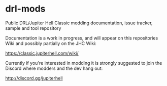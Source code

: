 # drl-mods
Public DRL/Jupiter Hell Classic modding documentation, issue tracker, sample and tool repository

Documentation is a work in progress, and will appear on this repositories Wiki and possibly partially on the JHC Wiki:

https://classic.jupiterhell.com/wiki/

Currently if you're interested in modding it is strongly suggested to join the Discord where modders and the dev hang out:

http://discord.gg/jupiterhell
